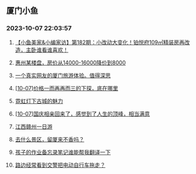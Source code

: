 ## 厦门小鱼 
### 2023-10-07 22:03:57

1. [【小鱼美家&小编家访】第182期：小改动大变化！铂悦府109㎡精装房再改造，主卧谁看谁喜欢！](http://bbs.xmfish.com/read-htm-tid-18084404.html)

2. [惠州某楼盘，房价从14000-16000降价到8000](http://bbs.xmfish.com/read-htm-tid-18084087.html)

3. [一个真实网友的厦门旅游体验。值得深思](http://bbs.xmfish.com/read-htm-tid-18084106.html)

4. [[10-07]价格一而再再而三的下探，底在哪里](http://bbs.xmfish.com/read-htm-tid-18084263.html)

5. [霓虹灯下古城的魅力](http://bbs.xmfish.com/read-htm-tid-18084064.html)

6. [[10-07]国庆相亲回来了，感觉到了人生的顶峰，相当满意](http://bbs.xmfish.com/read-htm-tid-18084265.html)

7. [江西赣州一日游](http://bbs.xmfish.com/read-htm-tid-18084097.html)

8. [去什么景区，留厦来不香吗？](http://bbs.xmfish.com/read-htm-tid-18084205.html)

9. [孩子的作业备忘录笔记谁能帮我翻译一下](http://bbs.xmfish.com/read-htm-tid-18084332.html)

10. [路边经常看到交警把电动自行车拖走？](http://bbs.xmfish.com/read-htm-tid-18084176.html)

